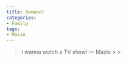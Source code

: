 ```yaml
---
title: Demand!
categories:
- Family
tags:
- Mazie
---
```


<blockquote>I wanna watch a TV show!
— Mazie
> 
> </blockquote>

